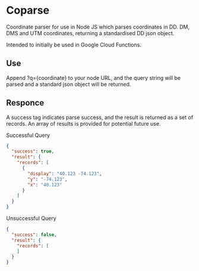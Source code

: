 # Coparse

Coordinate parser for use in Node JS which parses coordinates in DD. DM, DMS and UTM coordinates, returning a standardised DD json object.

Intended to initially be used in Google Cloud Functions.

## Use

Append ?q={coordinate} to your node URL, and the query string will be parsed and a standard json object will be returned.

## Responce

A success tag indicates parse success, and the result is returned as a set of records. An array of results is provided for potential future use.

Successful Query

```json
{
  "success": true,
  "result": {
    "records": [
      {
        "display": "40.123 -74.123",
        "y": "-74.123",
        "x": "40.123"
      }
    ]
  }
}
```

Unsuccessful Query

```json
{
  "success": false,
  "result": {
    "records": [
    ]
  }
}
```
